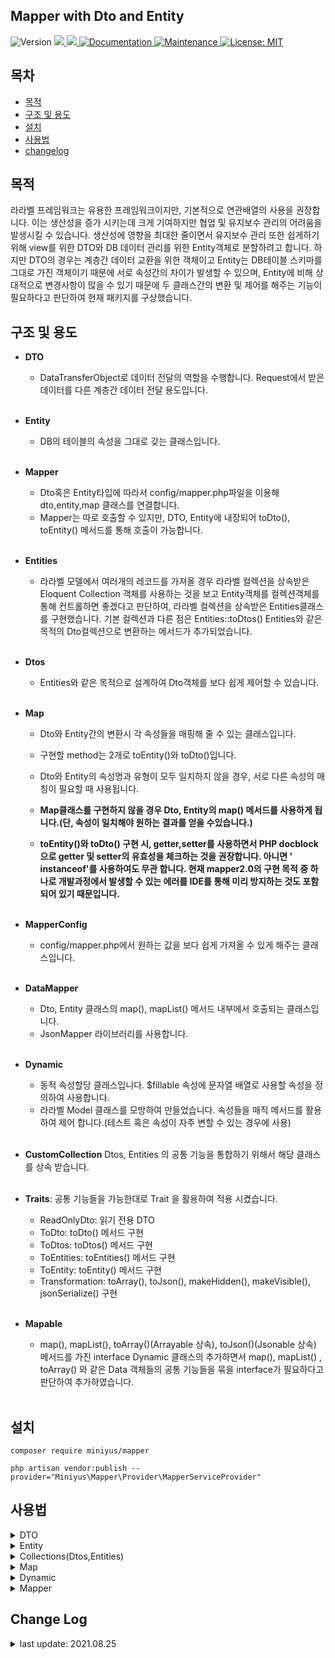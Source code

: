## Mapper with Dto and Entity

 <img alt="Version" src="https://img.shields.io/badge/version-2.6.1-blue.svg?cacheSeconds=2592000" />
  <a href="https://php.net" target="_blank">
    <img src="https://img.shields.io/badge/php-%5E7.4.0-blue" />
  </a>
  <a href="https://laravel.com" target="_blank">
    <img src="https://img.shields.io/badge/laravel-7.x-lightgrey" />
  </a>
  <a href="https://github.com/miniyus/tongdocAPI#readme" target="_blank">
    <img alt="Documentation" src="https://img.shields.io/badge/documentation-yes-brightgreen.svg" />
  </a>
  <a href="https://github.com/miniyus/tongdocAPI/graphs/commit-activity" target="_blank">
    <img alt="Maintenance" src="https://img.shields.io/badge/Maintained%3F-yes-green.svg" />
  </a>
  <a href="https://github.com/miniyus/tongdocAPI/blob/master/LICENSE" target="_blank">
    <img alt="License: MIT" src="https://img.shields.io/badge/license-MIT-yellow" />
  </a>

## 목차

- [목적](#목적)
- [구조 및 용도](#구조-및-용도)
- [설치](#설치)
- [사용법](#사용법)
- [changelog](#change-log)

## 목적

라라벨 프레임워크는 유용한 프레임워크이지만, 기본적으로 연관배열의 사용을 권장합니다. 이는 생산성을 증가 시키는데 크게 기여하지만 협업 및 유지보수 관리의 어려움을 발생시킬 수 있습니다. 생산성에 영향을 최대한
줄이면서 유지보수 관리 또한 쉽게하기 위해 view를 위한 DTO와 DB 데이터 관리를 위한 Entity객체로 분할하려고 합니다. 하지만 DTO의 경우는 계층간 데이터 교환을 위한 객체이고 Entity는 DB테이블
스키마를 그대로 가진 객체이기 때문에 서로 속성간의 차이가 발생할 수 있으며, Entity에 비해 상대적으로 변경사항이 많을 수 있기 때문에 두 클래스간의 변환 및 제어를 해주는 기능이 필요하다고 판단하여 현재
패키지를 구상했습니다.

## 구조 및 용도

- **DTO**
    - DataTransferObject로 데이터 전달의 역할을 수행합니다. Request에서 받은 데이터를 다른 계층간 데이터 전달 용도입니다.
      <br><br>

- **Entity**
    - DB의 테이블의 속성을 그대로 갖는 클래스입니다.
      <br><br>

- **Mapper**
    - Dto혹은 Entity타입에 따라서 config/mapper.php파일을 이용해 dto,entity,map 클래스를 연결합니다.
    - Mapper는 따로 호출할 수 있지만, DTO, Entity에 내장되어 toDto(), toEntity() 메서드를 통해 호출이 가능합니다.
      <br><br>

- **Entities**
    - 라라벨 모델에서 여러개의 레코드를 가져올 경우 라라벨 컬렉션을 상속받은 Eloquent Collection 객체를 사용하는 것을 보고 Entity객체를 컬렉션객체를 통해 컨트롤하면 좋겠다고 판단하여,
      라라벨 컬렉션을 상속받은 Entities클래스를 구현했습니다. 기본 컬렉션과 다른 점은 Entities::toDtos() Entities와 같은 목적의 Dto컬렉션으로 변환하는 메서드가 추가되었습니다.
      <br><br>

- **Dtos**
    - Entities와 같은 목적으로 설계하여 Dto객체를 보다 쉽게 제어할 수 있습니다.
      <br><br>

- **Map**
    - Dto와 Entity간의 변환시 각 속성들을 매핑해 줄 수 있는 클래스입니다.
    - 구현할 method는 2개로 toEntity()와 toDto()입니다.<br>
    - Dto와 Entity의 속성명과 유형이 모두 일치하지 않을 경우, 서로 다른 속성의 매칭이 필요할 때 사용됩니다.

    - **Map클래스를 구현하지 않을 경우 Dto, Entity의 map() 메서드를 사용하게 됩니다.(단, 속성이 일치해야 원하는 결과를 얻을 수있습니다.)**
    - **toEntity()와 toDto() 구현 시, getter,setter를 사용하면서 PHP docblock으로 getter 및 setter의 유효성을 체크하는 것을 권장합니다. 아니면 '
      instanceof'를 사용하여도 무관 합니다. 현재 mapper2.0의 구현 목적 중 하나로 개발과정에서 발생할 수 있는 에러를 IDE를 통해 미리 방지하는 것도 포함되어 있기 때문입니다.**
      <br>
      <br>

- **MapperConfig**
    - config/mapper.php에서 원하는 값을 보다 쉽게 가져올 수 있게 해주는 클래스입니다.
      <br>
      <br>
- **DataMapper**
    - Dto, Entity 클래스의 map(), mapList() 메서드 내부에서 호출되는 클래스입니다.
    - JsonMapper 라이브러리를 사용합니다.
      <br>
      <br>
- **Dynamic**
    - 동적 속성할당 클래스입니다. $fillable 속성에 문자열 배열로 사용할 속성을 정의하여 사용합니다.
    - 라라벨 Model 클래스를 모방하여 만들었습니다. 속성들을 매직 메서드를 활용하여 제어 합니다.(테스트 혹은 속성이 자주 변할 수 있는 경우에 사용)
      <br>
      <br>
- **CustomCollection**
  Dtos, Entities 의 공통 기능을 통합하기 위해서 해당 클래스를 상속 받습니다.
  <br>
  <br>
- **Traits**:
  공통 기능들을 가능한대로 Trait 을 활용하여 적용 시켰습니다.
    - ReadOnlyDto: 읽기 전용 DTO
    - ToDto: toDto() 메서드 구현
    - ToDtos: toDtos() 메서드 구현
    - ToEntities: toEntities() 메서드 구현
    - ToEntity: toEntity() 메서드 구현
    - Transformation: toArray(), toJson(), makeHidden(), makeVisible(), jsonSerialize() 구현
      <br>
      <br>
- **Mapable**
    - map(), mapList(), toArray()(Arrayable 상속), toJson()(Jsonable 상속) 메서드를 가진 interface Dynamic 클래스의 추가하면서 map(),
      mapList()
      , toArray() 와 같은 Data 객체들의 공통 기능들을 묶을 interface가 필요하다고 판단하여 추가하였습니다.
      <br><br>

## 설치

```shell
composer require miniyus/mapper

php artisan vendor:publish --provider="Miniyus\Mapper\Provider\MapperServiceProvider"
```

## 사용법

<details>
<summary>DTO</summary>

```php
<?php
// Dto 만들기
use Miniyus\Mapper\Data\Dto;

class DemoDto extends Dto
{
    private int $id;
    private string $name;
    
    /**
     * @return int
     */
    public function getId(): int
    {
        return $this->id;
    }
    
    /**
     * @param int $id
     * @return $this
     */
    public function setId(int $id): DemoDto
    {
        $this->id = $id;
        return $this;
    }
    
    /**
     * @return string
     */
    public function getName(): string
    {
        return $this->name;
    }
    
     /**
     * @param string $name
     * @return $this
     */
    public function setName($name): DemoDto
    {
        $this->name = $name;
        return $this;
    }
}

// 기능 예제

// 1. 인스턴스 생성
// 생성 시 파라미터는 Arrayable, array, object(public 속성만 할당 됨) 유형만 허용
/** @var DemoDto $dto */
$dto = new DemoDto(['id'=>1,'name'=>'abc']);
$dto = DemoDto::newInstance(['id'=>1,'name'=>'abc']);

// 2. map(), mapList() 메서드
// 생성 시 파라미터와 동일하다.
// 두번째 파라미터로 Closure, callable 활용이 가능하다.
$dto->map(['id'=>2,'name'=>'Laravel']);

// 콜백 파라미터 사용법
$dto->map($someArray,function($somArray, DemoDto $dto){
    return $dto->setId($somArray['id']);
});

// Dtos는 라라벨의 Collection 클래스를 상속받은 클래스
// 기본적인 사용법은 라라벨 Collection과 동일하다.
// 두번째 파라미터로 Closure, callable 활용이 가능하다.
/** @var \Miniyus\Mapper\Data\Dtos $dtos */
$dtos = $dto->mapList([DemoDto::newInstance(),DemoDto::newInstance()]);

// 3. Entity 변환
// 파라미터 없으면, config/mapper.php 파일에 매칭해둔 Map 클래스를 통하여 매핑한 Entity 객체를 반환
$dto->toEntity();

// 연결된 Map 클래스가 있으면 Map클래스의 toEntity() 메서드를 통해 매핑
// 연결된 Map 클래스가 없으면 (new DemoEntity())->map($dto) 와 같음
$dto->toEntity(DemoEntity::class);

// 2번째 파라미터 활용
// Map 클래스 지정 매핑
// Map 클래스를 config/mapper.php에 명시하지 않았더라도 매개변수로 넘겨주면 해당 Map클래스를 통해 매핑한다.
$dto->toEntity(DemoEntity::class, DemoMap::class);

// Closure 활용 매핑
$dto->toEntity(DemoEntity::class, function(DemoDto $dto, DemoEntity $entity){
    // getter, setter 매핑 로직
    return $entity;
});

// Closure 활용 매핑 2
$dto->toEntity(DemoEntity::class, function(DemoDto $dto){
    // Mapper는  배열로 반환된 경우도 매핑이 가능하다.
    return [
        'id'=>$dto->getId(),
        'name'=>$dto->getName()
    ];
});

// callable 활용
function exampleCallable($dto, $entity){
// getter, setter 등등... 매핑 로직
    return $entity;
}
$dto->toEntity(DemoEntity::class, 'exampleCallable');

// 4. 기타 변환

// 배열, 파라미터에서 null 허용 여부를 선택할 수 있다.
// true면 null인 속성도 출력, false면 null인 속성 제외 
$dto->toArray();

// json
// toJson 파라미터는 기존 toJson과 동일하게 option 파라미터가 들어간다.
$dto->toJson();

// 속성 숨김, laravel model의 hideAttributes의 makeHidden() 메서드와 사용법은 동일
$dto->makeHidden('name');

// 속성 보이기, laravel model의 hideAttributes의 makeVisible() 메서드와 사용법은 동일
$dto->makeVisible('name');

// 할당 되지 않은 속성 기본 값으로 초기화
$dto->initialize();

```

</details>

<details>
<summary>Entity</summary>

```php
<?php

use Miniyus\Mapper\Data\Entity;

/**
 * Class DemoEntity
 * 
 * @author Yoo Seongmin <miniyu97@iokcom.com>
 */
class DemoEntity extends Entity{
    // 기타 내장 메서드들은 toDto()를 제외하고 크게 다르지 않음
    // 구현하려는 설계 방식에 맞춰 작성
    
    /**
     * Model과 연결을 위해   
     * @return string
     */
    protected function getIdentifier() : string{
        return DemoModel::class;
    }
}

// 대부분의 기능들은 Dto와 동일
$entity = DemoEntity::newInstance();

// 사용법은 toEntity(),toEntities()와 동일하나, 첫번째 파라미터는 Dto를 상속받은 객체만 들어갈 수 있다.
$entity->toDto(DemoDto::class);
$entity->toDtos(DemoDto::class);

// 모델로 변환
$entity->toModel();
// 내부 적으로는 getIdentifier() 메서드의 명시한 모델을 생성하여 모델의 fill() 메서드를 활용한다.
(new DemoModel())->fill($entity->toArray(true));

```

</details>

<details>
<summary>Collections(Dtos,Entities)</summary>

```php
<?php
// 생성시, 파라미터는 array|Collection|Arrayable
$dtos = \Miniyus\Mapper\Data\Dtos::newInstance();
$entities = \Miniyus\Mapper\Data\Entities::newInstance();

// toDtos & toEntities()
// 입력받은 파라미터 클래스로 기존 데이터를 변환하고 Dtos,Entities 객체로 반환
// 사용법은 toDto(), toEntity() 와 같으나, 반환 결과는 Entities, Dtos
// 내부적으로 Mapper 클래스를 사용하기 때문에 두번째 파라미터의 사용법도 동일하다.
$entities->toDtos(DemoDto::class);
$dtos->toEntities(DemoEntity::class);

```

</details>

<details>
<summary>Map</summary>

```php
<?php

use Miniyus\Mapper\Maps\Map;

class DemoMap extends Map
{
    protected function toDto(\Miniyus\Mapper\Data\Entity $entity,\Miniyus\Mapper\Data\Dto $dto)
    {
        // TODO: Implement toDto() method.
        // case 1
        // getter, setter 활용
        if($entity instanceof DemoEntity && $dto instanceof DemoDto){
            // getter & setter
            return $dto;
        }
        
        // case 2
        // Map 클래스 또한 배열 리턴이 가능하다.
        return [
            'id' => $entity->getId();
        ];
    }
    
    protected function toEntity(\Miniyus\Mapper\Data\Dto $dto,\Miniyus\Mapper\Data\Entity $entity)
    {
        // TODO: Implement toEntity() method.
        // case 1
        if($entity instanceof DemoEntity && $dto instanceof DemoDto){
            // getter & setter
            return $entity;
        }
        
        // Map 클래스 또한 배열 리턴이 가능하다.
        return [
            'id' => $dto->getId();
        ];
    }
}
```

- generate:map 명령

```shell
# map 클래스는 php artisan generate:map {name} {--json=} 명령을 통해 생성할 수 있다.
# {name}은 생성할 Map 클래스이름, --json 옵션은 매핑관련 파일이다.
# config/mapper.php에 명시된 Map인 경우, 자동으로 생성해 준다.
# 단, Dto와 Entity객체에서 서로 일치하는 속성만 getter, setter를 만들어 준다.
# --json 옵션에 미리 어떤 항목끼리 매핑할지 정할 수 있다.
# 기타 경로 설정은 config/make_class.php 참조
php artisan generate:map DemoMap --json=DemoMap
```

    - generate:map --json={json filename} 파일 구조

```json
{
  "dto": "매핑하고자 하는 Dto 클래스의 이름(namespace 포함)",
  "entity": "매핑하고자 하는 Entity 클래스의 이름(namespace 포함)",
  "map": {
    "entityPropertyName": "dtoPropertyName"
  }
}
```

</details>

<details>
<summary>Dynamic</summary>

```php
use Miniyus\Mapper\Data\Dynamic;

class DemoDynamic extends Dynamic
{
    /**
     * 해당 속성의 배열 값이 해당 클래스에서 접근 및 제어 가능한 속성이 된다. 
     * @var array|string[] 
     */
    protected array $fillable = [
        'id',
        'name'
    ];
    
    /**
     * @param $data
     * @param callable|Closure|null $callback
     * @return \Miniyus\Mapper\Data\Contracts\Mapable
     */
    public function map($data,$callback = null) : \Miniyus\Mapper\Data\Contracts\Mapable
    {
        // TODO: Implement map() method.
    }
    
    /**
     * @param $data
     * @param callable|Closure|null $callback
     * @return Collection|array
     */
    public function mapList($data,$callback = null)
    {
        // TODO: Implement mapList() method.
    }   
}

// 1. 생성
// 생성자의 파라미터는 array 유형이다.
$demo = new Dynamic(['id'=>1,'name'=>'name']);

// Dynamic 클래스는 매직메서드를 사용하여 속성에 접근할 수 있다.
$demo->id = 1;
$demo->id;

// getter, setter처럼 사용할 수 있다.
$demo->setId(1);
$demo->getId();

// 2. 기타 변환
// Dto, Entity와 동일하게 toArray(), toJson()을 지원한다.
// 추가적으로 Dynamic클래스는 fromJson() 메서드를 사용할 수 있다.
$jsonString = "{\"id\":1,\"name\":\"name\"}";

$demo->fromJson($jsonString);

// fill(), 라라벨 Model의 fill()가 동일하다.(과정은 다르지만, 기능면으로)
$array = ['id'=>1,'name'=>'name'];
$demo->fill($array);

// 3. map(), mapList()
// Dynamic은 Mapable 인터페이스 메서드들을 구현해줘야 한다.
// 간단 예제
public function map($parameters)
{
    // 실제 fill() 메서드는 배열만 받기 때문에 예외 처리가 별도로 필요함.
    return $this->fill($parameters);
}

// mapList의 경우 명시적으로 return type이 정의되어 있지 않기 때문에 type에 주의
public function mapList($parameters)
{
    // collect 활용 예시
    return collect($parameters)->each(function($item){
        return (new static)->map($item);
    });
}
```

</details>

<details>
<summary>Mapper</summary> 

```php
<?php
// Mapper 클래스는 Entity, Dto에 내장되어 사용된다.
// Entity <-> Dto 변환에 특화되어 있기 때문에, 그 외의 용도로 사용할 수 없다.
// 객체 생성
$mapper = \Miniyus\Mapper\Mapper::newInstance();

// 단일 객체 매핑
$mapper->map($sourceObj, $targetClass, $callback);

// 리스트 객체 매핑 | array, Laravel Collection 객체 허용됨
$mapper->mapList($sourceList, $targetClass, $callback);

// 기타 정적 메서드 (제거: v2.6.0)
// \Miniyus\Mapper\Mapper::mappingDto($dto, $entityClassName, $callback);
// \Miniyus\Mapper\Mapper::mappingEntity($entity, $dtoClassName, $callback);


# DataMapper(JsonMapper를 Wrapping)
# JsonMapper에서 지원하지 않는 Type 지원 및 예외처리 로직을 추가했다.
# 배열 -> 객체, 객체 -> 객체 변환을 위한 클래스
// 첫번째 파라미터: 변환 전 데이터
// 두번째 파라미터: 데이터를 할당 받을 객체
// 세번째 파라미터: 콜백 함수
// 콜백 파라미터가 있으면 콜백 함수의 내용을 실행
// 콜백 함수가 없으면, JsonMapper::map() 기능과 동일하다
\Miniyus\Mapper\Data\DataMapper::map($data, $object, $callback);
```

</details>

## Change Log

<details>
<summary>last update: 2021.08.25</summary>

> 2021.08.26
>
> v2.6.1
> 리플렉션 관련 사항 수정
> 이제 getter, setter가 구현되어 있지 않더라도 값을 제어할 수 있음
> DataMapper::map() target class type object
> 기타 타입 관련 주석 수정
> Entity::toArray()의 allowNull 파라미터는 항상 true

> 2021.08.25
>
> v2.6.0
> 현재 REAME의 사용법대로 사용할 경우, 크게 변동되는 부분은 없으며
> 별도로 Mapper 클래스 생성 혹은 정적 메서드로 사용하고 있는 경우는
> 소스코드의 수정이 필요합니다.
>
> CustomCollection 수정
>
>> 기존 toJson() 제거
>>
>> Transformation Trait 사용<br>
> > makeVisible(), makeHidden() 메서드 collection 객체에 맞춰 확장
>
> Mapper 및 MapperInterface 수정<br>
>> mappingDto() 및 mappingEntity() 메서드와 생성자 로직 제거<br>
> > mappingDto(), mappingEntity() 메서드 대신, map(),mapList() 메서드 추가<br>
> > toEntities() 및 toDtos() 메서드 제거<br>
> > mapping 우선순위 변경, 1.메서드 파라미터 > 2.config/mapper 설정
>
> DataMapper 수정<br>
>> map() 메서드 수정, 콜백의 리턴 유형이 배열일 경우도 매핑이 가능

```php
<?php
// 배열 리턴 예시
$dto->map($data,function($data){
    return [
       'property_name'=>$data['key']
    ];
});
```

> Dto, Entity phpdoc 주석, 파라미터 및 리턴 타입 정리
>
> Dynamic, Mapable 클래스의 toArray(),toJson()의 allowNull 관련(v2.5.8) 수정사항 반영
>
> ToDto, ToEntity, ToDtos, ToEntities Trait 수정된 Mapper에 맞춰 수정<br>
> 기존의 메서드들은 Mapper 클래스의 mapping{Dto|Entity} 메서드를 사용하였지만
> 수정사항에 맞게 단일 객체 클래스들은 map() 메서드, 컬렉션 객체 클래스들은 mapList() 메서드를 사용하게 수정

> 2021.08.20<br>
> v2.5.8<br>
> Transformation Trait 수정<br>
> toJson() allowNull 파라미터 제거<br>
> makeHidden(), makeVisible() 작동 방식 변경

```php
<?php
    /**
     * @param int|string $options
     * @return string
     * @version 2.5.8 allowNull 파라미터 제거
     */
    public function toJson($options = JSON_UNESCAPED_UNICODE | JSON_UNESCAPED_SLASHES | JSON_PRETTY_PRINT): string
    {
        return json_encode($this, $options);
    }

    /**
     * makeHidden
     * toArray() 메서드 작동 시, 숨기고 싶은 속성을 정할 수 있다
     * @param string|array|null $hidden
     * @return $this
     * @version 2.5.8 작동 방식 변경
     */
    public function makeHidden(...$hidden): self
    {
        $this->hidden = array_merge(
            $this->hidden, is_array($hidden[0]) ? $hidden[0] : $hidden
        );

        return $this;
    }

    /**
     * toArray() 메서드 작동 시, 숨겼던 속성 항목을 다시 출력 시킬 수 있다.
     * @param string|array|null $visible
     * @return $this
     * @version 2.5.8 작동 방식 변경
     */
    public function makeVisible(...$visible): self
    {
        $this->hidden = array_diff(
            $this->hidden, is_array($visible[0]) ? $visible[0] : $visible
        );
        return $this;
    }
```

> Mapper 수정<br>
> toDto(),toEntity() $callback 파라미터 is_callable, is_string 검사 순서 변경<br>
> 예외 처리 TypeError에서 InvailidArgumentException으로 수정

```php
<?php
    /**
     * mapper에 데이터를 dto형식에 맞게 변환
     * Entity -> Dto
     *
     * @param Entity $entity
     * @param Dto|null $dto
     * @param Closure|callable|string|null $callback
     * @return  Dto  [return description]
     * @throws JsonMapper_Exception
     *  @version 2.5.8 callable 검사와 string 검사 순서 변경
     */
    protected function toDto(Entity $entity, ?Dto $dto, $callback = null): Dto
    {
        if (is_null($entity->toArray())) {
            return $dto;
        }

        if (!is_null($dto) && !is_null($callback)) {
            if (is_callable($callback)) {
                $result = $callback($entity, $dto);
                if (!($dto instanceof Dto) || is_array($result)) {
                    $dto->map($result);
                }
            } else if (class_exists($callback)) {
                /** @var Map $map */
                $map = new $callback;
                if ($map instanceof Map) {
                    $dto = $map->entityToDto($entity, $dto);
                } else {
                    throw new InvalidArgumentException(get_class($map) . ': 콜백 클래스는 Map 클래스를 상속받은 클래스이여야 합니다.');
                }
            } else {
                throw new InvalidArgumentException(get_class($entity) . ': Dto변환 실패 $callback파라미터가 올바르지 않습니다.');
            }
        } else if (!is_null($this->map)) {
            $dto = $this->map->entityToDto($entity, $dto);
        } else if (!is_null($dto)) {
            $dto->map($entity);
        } else {
            throw new InvalidArgumentException(get_class($entity) . ': Dto변환 실패 Dto객체가 null입니다.');
        }

        return $dto;
    }

    /**
     * Dto -> Entity
     * @param Dto $dto
     * @param Entity|null $entity
     * @param Closure|callable|string|null $callback
     * @return Entity
     * @throws JsonMapper_Exception
     * @version 2.5.8 callable 검사와 string 검사 순서 변경
     */
    protected function toEntity(Dto $dto, ?Entity $entity, $callback = null): Entity
    {
        if (is_null($dto->toArray())) {
            return $entity;
        }

        if (!is_null($entity) && !is_null($callback)) {
            if (is_callable($callback)) {
                $result = $callback($dto, $entity);
                if (!($entity instanceof Entity) || is_array($result)) {
                    $entity->map($result);
                }
            } else if (is_string($callback)) {
                /** @var Map $map */
                $map = new $callback;
                $entity = $map->dtoToEntity($dto, $entity);
            }
        } else if (!is_null($this->map)) {
            $entity = $this->map->dtoToEntity($dto, $entity);
        } else if (!is_null($entity)) {
            $entity->map($dto);
        } else {
            throw new InvalidArgumentException(get_class($entity) . ': Entity변환 실패 Entity객체가 null입니다.');
        }

        return $entity;
    }
```

> 2021.08.06<br>
> v2.5.7<br>
> v2.5.6 변경사항 제거

> 2021.08.06<br>
> v2.5.6<br>
> Reflection class를 다루는 Property 클래스의 toArray() 메서드 개선
> 속성이 객체인 경우 Property() 객체를 새로 생성하여 toArray() 메서드를 실행시켜 중첩객체까지 배열로 리턴할 수 있게 개선

```php
/**
 * to array
 *
 * @return array|null
 */
public function toArray(): ?array
{
    $arr = [];
    foreach ($this->properties as $prop) {
        if (method_exists($this->origin, 'get' . Str::studly($prop->getName()))) {
            if ($prop->isInitialized($this->origin)) {
                $arr[$prop->getName()] = $this->origin->{'get' . Str::studly($prop->getName())}();
                // update 2021.08.06 v2.5.6
                if (is_object($arr[$prop->getName()])) {
                    $arr[$prop->getName()] = (new static($arr[$prop->getName()]))->toArray();
                }
            }
        }
  
    return $arr;
}
```

> 2021.08.05<br>
> v2.5.5<br>
> Transformation Trait toArray() 메서드 기본 값 설정<br>
> 기존에는 코드에 강제로 allowNull은 false, 배열 키의 case_style은 snake_case로 고정했었는데 이 부분을 config파일을 통해서 수정할 수 있게 하였습니다.

```php
/** config/mapper.php **/
return [
    'transformation' => [
        /**
         * allow null: boolean(default: false)
         */
        'allow_null' => false,

        /**
         * case style: snake_case or camel_case
         */
        'case_style' => 'snake_case',
    ],
    ...
];

/** Transformation Trait toArray 메서드 일부 */
if (config('mapper.transformation.case_style') == 'camel_case') {
    $attributes = ArrController::camelFromArray($property->toArray());
} else {
    $attributes = ArrController::snakeFromArray($property->toArray());
}

if (is_null($allowNull)) {
    $allowNull = config('mapper.transformation.allow_null');
}
       
if (!$allowNull) {
    $attributes = ArrController::exceptNull($attributes);
}
```

> 2021.07.21<br>
> Utils Property 클래스 기능 추가
> fillDefault()
> getDefaultValue()
>
> Transformation Trait 기능 추가
> initialize()
> 할당되지 않은 속성에 타입 유형에 맞는 기본값으로 초기화 할 수 있습니다.
>

```php
<?php
// initialize 메서드로 할당되지 않은 속성에 타입유형에 맞게 기본값으로 초기화
$demo = DemoEntity::newInstance()->initialize();

```

> 2021.06.17<br>
> 클로저 뿐만 아니라, callable 함수도 적용이 가능합니다.<br>
> 콜백 파라미터에 Map 클래스의 이름(Map::class)을 보내면, config 파일에 명시 하지 않았더라도 Mapping 할 수 있습니다.

```php
<?php
// callable example
class CallableDemo
{
    /**
     * @param Dto $dto
     * @param Entity $entity 
     * @return string
     */
    public function callback(Dto $dto, Entity $entity): string
    {
        $entity->setProperty($dto->getProperty());
        return $entity;
    }
    
    public function example()
    {
        $dto = new DemoDto;
        return $dto->toEntity(DemoEntity::class, [$this, 'callback']);
    }
}

// class name 활용
$dto = new DemoDto;
$dto->toEntity(DemoEntity::class, DemoMap::class);
```

> 2021.05.21<br>
> Map클래스를 구현하지 않더라도 Mapping이 가능합니다.<br>
> 클로저를 이용하여 Mapping 가능<br>

```php
<?php
    // 새로운 사용법
    // 1. map클래스 없이 사용가능
    $entity = new Entity;
    $entity->toDto(Dto::class); // mapping할 Dto클래스 설정
//  $dto = Dto::newInstance($entity); 이 코드와 동일하다
    // 2. 클로저 이용
    // 1번과 마찬가지로 mapping할 Dto클래스를 설정해줘야한다.
    // 클로저의 첫번째 파라미터는 데이터 객체, 두번째 파라미터는 매핑되는 결과 객체
    $dto = $entity->toDto(Dto::class, function($entity,$dto){ 
        // mapping
        return $dto->map($entity);
    });
//  $dto = Dto::newInstance($entity); 이 코드와 동일하다.

    // 1번 방법의 경우 직접 Map()메서드를 사용 하는 것과 크게 다르지 않다.
    // 2번 방법의 경우,map클래스의 기능을 클로저를 통해 수행할 수 있게 된다.
     $dto = $entity->toDto(Dto::class, function($entity,$dto){ 
        $dto->setId($entity->getId());
        return $dto;
    });
```

> 2021.03.22<br>
> 이제 Mapper클래스는 각 데이터 클래스에 내장되었습니다.<br>

```php
<?php
    // entity to dto
    $entity = new Entity;
    $entity->toDto();

     // dto to entity
    $dto = new Dto;
    $dto->toEntity();

    // entities to dtos
    $entities = new Entities;
    $entities->toDtos();

    // dtos to entities
    $dtos = new Dtos;
    $dtos->toEntities();
```

</details>